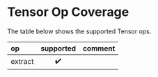 # Tensor Op Coverage

The table below shows the supported Tensor ops.

| op                    | supported          | comment |
| :-------------------- |:------------------:| :------ |
| extract               | :heavy_check_mark: | |
